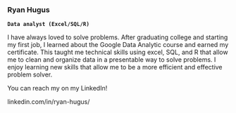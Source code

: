 ### Ryan Hugus

**`Data analyst (Excel/SQL/R)`**

I have always loved to solve problems. After graduating college and starting my first job, I learned about the Google Data Analytic course and earned my certificate. This taught me technical skills using excel, SQL, and R that allow me to clean and organize data in a presentable way to solve problems. I enjoy learning new skills that allow me to be a more efficient and effective problem solver. 

You can reach my on my LinkedIn! 
                  
   linkedin.com/in/ryan-hugus/

